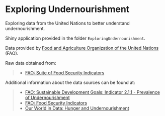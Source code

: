 # Exploring Undernourishment
Exploring data from the United Nations to better understand undernourishment.

Shiny application provided in the folder `ExploringUndernourishment`.

Data provided by [Food and Agriculture Organization of the United Nations](http://www.fao.org/home/en/) (FAO).

Raw data obtained from:

>* [FAO: Suite of Food Security Indicators](http://www.fao.org/faostat/en/#data/FS)

Additional information about the data sources can be found at:

>* [FAO: Sustainable Development Goals: Indicator 2.1.1 - Prevalence of Undernourishment](http://www.fao.org/sustainable-development-goals/indicators/2.1.1/en/)
>* [FAO: Food Security Indicators](http://www.fao.org/economic/ess/ess-fs/ess-fadata/en/#.XrXa5Wgzack)
>* [Our World in Data: Hunger and Undernourishment](https://ourworldindata.org/hunger-and-undernourishment)

